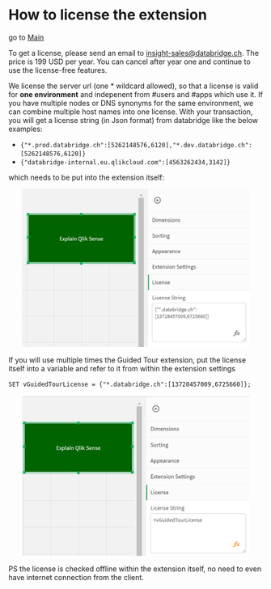 # How to license the extension

go to [Main](../README.md)

To get a license, please send an email to insight-sales@databridge.ch. The price is 199 USD per year. You can cancel after year one and continue to use the 
license-free features.

We license the server url (one * wildcard allowed), so that a license is valid for **one environment** and indepenent from #users and #apps which use it.
If you have multiple nodes or DNS synonyms for the same environment, we can combine multiple host names into one license.
With your transaction, you will get a license string (in Json format) from databridge like the below examples:

 * `{"*.prod.databridge.ch":[5262148576,6120],"*.dev.databridge.ch":[5262148576,6120]}` 
 * `{"databridge-internal.eu.qlikcloud.com":[4563262434,3142]}`

which needs to be put into the extension itself:
<p align="center">
<img src="./pics/licensing(2).png" width="450">
</p>

If you will use multiple times the Guided Tour extension, put the license itself into a variable and refer to it from within the extension settings
```
SET vGuidedTourLicense = {"*.databridge.ch":[13728457009,6725660]};
```
<p align="center">
<img src="../pics/licensing(1).png" width="450">
</p>

PS the license is checked offline within the extension itself, no need to even have internet connection from the client.
